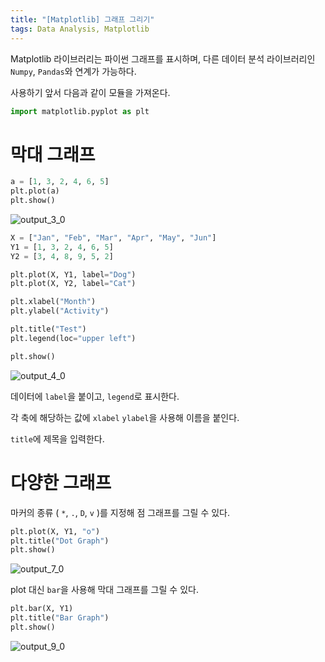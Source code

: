 ```yaml
---
title: "[Matplotlib] 그래프 그리기"
tags: Data Analysis, Matplotlib
---
```






Matplotlib 라이브러리는 파이썬 그래프를 표시하며, 다른 데이터 분석 라이브러리인 `Numpy`, `Pandas`와 연계가 가능하다.

사용하기 앞서 다음과 같이 모듈을 가져온다.


```python
import matplotlib.pyplot as plt
```

# 막대 그래프


```python
a = [1, 3, 2, 4, 6, 5]
plt.plot(a)
plt.show()
```



![output_3_0](https://user-images.githubusercontent.com/83929217/135742302-f29c6aef-afd3-4b0c-8723-a1bba9587250.png)



```python
X = ["Jan", "Feb", "Mar", "Apr", "May", "Jun"]
Y1 = [1, 3, 2, 4, 6, 5]
Y2 = [3, 4, 8, 9, 5, 2]

plt.plot(X, Y1, label="Dog")
plt.plot(X, Y2, label="Cat")

plt.xlabel("Month")
plt.ylabel("Activity")

plt.title("Test")
plt.legend(loc="upper left")

plt.show()
```



![output_4_0](https://user-images.githubusercontent.com/83929217/135742316-1cf8925a-dc16-4005-a450-330bb858814a.png)



데이터에 `label`을 붙이고, `legend`로 표시한다.

각 축에 해당하는 값에 `xlabel` `ylabel`을 사용해 이름을 붙인다.

`title`에 제목을 입력한다.

# 다양한 그래프
마커의 종류 ( `*`, `.`, `D`, `v` )를 지정해 점 그래프를 그릴 수 있다. 


```python
plt.plot(X, Y1, "o")
plt.title("Dot Graph")
plt.show()
```



![output_7_0](https://user-images.githubusercontent.com/83929217/135742348-ce563518-0c1f-4a3c-afc8-5bdac43451dd.png)



plot 대신 `bar`을 사용해 막대 그래프를 그릴 수 있다.


```python
plt.bar(X, Y1)
plt.title("Bar Graph")
plt.show()
```


![output_9_0](https://user-images.githubusercontent.com/83929217/135742350-09c57e63-9d7a-4b7e-bdaf-9103e3687c5a.png)


